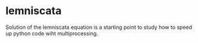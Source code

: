 # lemniscata
Solution of the lemniscata equation is a starting point to study how to speed up python code wiht multiprocessing.
